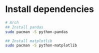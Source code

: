 # Install dependencies
```bash
# Arch
## Install pandas
sudo pacman -S python-pandas

## Install matplotlib
sudo pacman -S python-matplotlib
```